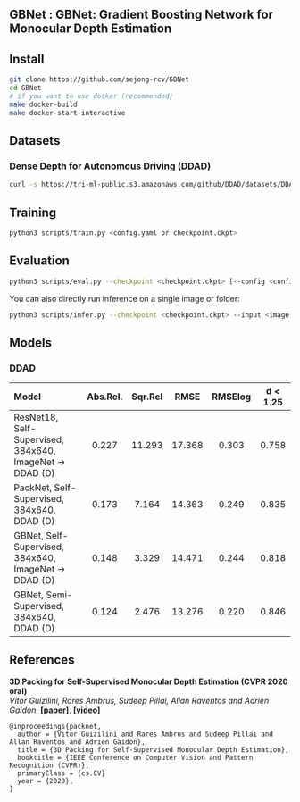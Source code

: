 ## GBNet : GBNet: Gradient Boosting Network for Monocular Depth Estimation
## Install

```bash
git clone https://github.com/sejong-rcv/GBNet
cd GBNet
# if you want to use docker (recommended)
make docker-build
make docker-start-interactive
```


## Datasets

### Dense Depth for Autonomous Driving (DDAD)


```bash
curl -s https://tri-ml-public.s3.amazonaws.com/github/DDAD/datasets/DDAD.tar | tar -xv -C /data/datasets/
```
## Training

```bash
python3 scripts/train.py <config.yaml or checkpoint.ckpt>
```


## Evaluation


```bash
python3 scripts/eval.py --checkpoint <checkpoint.ckpt> [--config <config.yaml>]
```

You can also directly run inference on a single image or folder:

```bash
python3 scripts/infer.py --checkpoint <checkpoint.ckpt> --input <image or folder> --output <image or folder> [--image_shape <input shape (h,w)>]
```

## Models

### DDAD

| Model | Abs.Rel. | Sqr.Rel | RMSE | RMSElog | d < 1.25 |
| :--- | :---: | :---: | :---: |  :---: |  :---: |
| ResNet18, Self-Supervised, 384x640, ImageNet &rightarrow; DDAD (D) | 0.227 | 11.293 | 17.368 | 0.303 | 0.758 |
| PackNet,  Self-Supervised, 384x640, DDAD (D) | 0.173 | 7.164 | 14.363 | 0.249 | 0.835 |
| GBNet, Self-Supervised, 384x640, ImageNet &rightarrow; DDAD (D) | 0.148 | 3.329 | 14.471 | 0.244 | 0.818 |
| GBNet,  Semi-Supervised, 384x640, DDAD (D) | 0.124 | 2.476 | 13.276 | 0.220 | 0.846 |

## References

<a id="cvpr-packnet"> </a>
**3D Packing for Self-Supervised Monocular Depth Estimation (CVPR 2020 oral)** \
*Vitor Guizilini, Rares Ambrus, Sudeep Pillai, Allan Raventos and Adrien Gaidon*, [**[paper]**](https://arxiv.org/abs/1905.02693), [**[video]**](https://www.youtube.com/watch?v=b62iDkLgGSI)

```
@inproceedings{packnet,
  author = {Vitor Guizilini and Rares Ambrus and Sudeep Pillai and Allan Raventos and Adrien Gaidon},
  title = {3D Packing for Self-Supervised Monocular Depth Estimation},
  booktitle = {IEEE Conference on Computer Vision and Pattern Recognition (CVPR)},
  primaryClass = {cs.CV}
  year = {2020},
}
```
